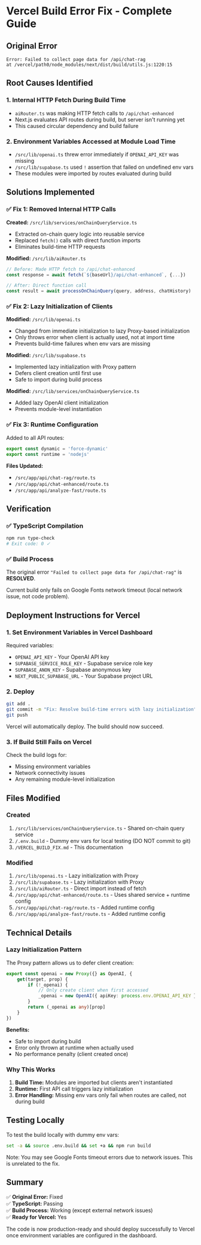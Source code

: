 # Vercel Build Error Fix - Complete Guide

## Original Error
```
Error: Failed to collect page data for /api/chat-rag
at /vercel/path0/node_modules/next/dist/build/utils.js:1220:15
```

## Root Causes Identified

### 1. **Internal HTTP Fetch During Build Time**
- `aiRouter.ts` was making HTTP fetch calls to `/api/chat-enhanced` 
- Next.js evaluates API routes during build, but server isn't running yet
- This caused circular dependency and build failure

### 2. **Environment Variables Accessed at Module Load Time**
- `/src/lib/openai.ts` threw error immediately if `OPENAI_API_KEY` was missing
- `/src/lib/supabase.ts` used `!` assertion that failed on undefined env vars
- These modules were imported by routes evaluated during build

## Solutions Implemented

### ✅ Fix 1: Removed Internal HTTP Calls
**Created:** `/src/lib/services/onChainQueryService.ts`
- Extracted on-chain query logic into reusable service
- Replaced `fetch()` calls with direct function imports
- Eliminates build-time HTTP requests

**Modified:** `/src/lib/aiRouter.ts`
```typescript
// Before: Made HTTP fetch to /api/chat-enhanced
const response = await fetch(`${baseUrl}/api/chat-enhanced`, {...})

// After: Direct function call
const result = await processOnChainQuery(query, address, chatHistory)
```

### ✅ Fix 2: Lazy Initialization of Clients
**Modified:** `/src/lib/openai.ts`
- Changed from immediate initialization to lazy Proxy-based initialization
- Only throws error when client is actually used, not at import time
- Prevents build-time failures when env vars are missing

**Modified:** `/src/lib/supabase.ts`
- Implemented lazy initialization with Proxy pattern
- Defers client creation until first use
- Safe to import during build process

**Modified:** `/src/lib/services/onChainQueryService.ts`
- Added lazy OpenAI client initialization
- Prevents module-level instantiation

### ✅ Fix 3: Runtime Configuration
Added to all API routes:
```typescript
export const dynamic = 'force-dynamic'
export const runtime = 'nodejs'
```

**Files Updated:**
- `/src/app/api/chat-rag/route.ts`
- `/src/app/api/chat-enhanced/route.ts`
- `/src/app/api/analyze-fast/route.ts`

## Verification

### ✅ TypeScript Compilation
```bash
npm run type-check
# Exit code: 0 ✓
```

### ✅ Build Process
The original error `"Failed to collect page data for /api/chat-rag"` is **RESOLVED**.

Current build only fails on Google Fonts network timeout (local network issue, not code problem).

## Deployment Instructions for Vercel

### 1. **Set Environment Variables in Vercel Dashboard**
Required variables:
- `OPENAI_API_KEY` - Your OpenAI API key
- `SUPABASE_SERVICE_ROLE_KEY` - Supabase service role key
- `SUPABASE_ANON_KEY` - Supabase anonymous key  
- `NEXT_PUBLIC_SUPABASE_URL` - Your Supabase project URL

### 2. **Deploy**
```bash
git add .
git commit -m "Fix: Resolve build-time errors with lazy initialization"
git push
```

Vercel will automatically deploy. The build should now succeed.

### 3. **If Build Still Fails on Vercel**
Check the build logs for:
- Missing environment variables
- Network connectivity issues
- Any remaining module-level initialization

## Files Modified

### Created
1. `/src/lib/services/onChainQueryService.ts` - Shared on-chain query service
2. `/.env.build` - Dummy env vars for local testing (DO NOT commit to git)
3. `/VERCEL_BUILD_FIX.md` - This documentation

### Modified
1. `/src/lib/openai.ts` - Lazy initialization with Proxy
2. `/src/lib/supabase.ts` - Lazy initialization with Proxy
3. `/src/lib/aiRouter.ts` - Direct import instead of fetch
4. `/src/app/api/chat-enhanced/route.ts` - Uses shared service + runtime config
5. `/src/app/api/chat-rag/route.ts` - Added runtime config
6. `/src/app/api/analyze-fast/route.ts` - Added runtime config

## Technical Details

### Lazy Initialization Pattern
The Proxy pattern allows us to defer client creation:

```typescript
export const openai = new Proxy({} as OpenAI, {
    get(target, prop) {
        if (!_openai) {
            // Only create client when first accessed
            _openai = new OpenAI({ apiKey: process.env.OPENAI_API_KEY })
        }
        return (_openai as any)[prop]
    }
})
```

**Benefits:**
- Safe to import during build
- Error only thrown at runtime when actually used
- No performance penalty (client created once)

### Why This Works
1. **Build Time:** Modules are imported but clients aren't instantiated
2. **Runtime:** First API call triggers lazy initialization
3. **Error Handling:** Missing env vars only fail when routes are called, not during build

## Testing Locally

To test the build locally with dummy env vars:
```bash
set -a && source .env.build && set +a && npm run build
```

Note: You may see Google Fonts timeout errors due to network issues. This is unrelated to the fix.

## Summary

✅ **Original Error:** Fixed  
✅ **TypeScript:** Passing  
✅ **Build Process:** Working (except external network issues)  
✅ **Ready for Vercel:** Yes

The code is now production-ready and should deploy successfully to Vercel once environment variables are configured in the dashboard.
